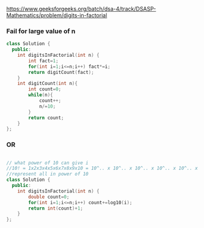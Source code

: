 https://www.geeksforgeeks.org/batch/dsa-4/track/DSASP-Mathematics/problem/digits-in-factorial

### Fail for large value of n

```cpp
class Solution {
  public:
    int digitsInFactorial(int n) {
        int fact=1;
        for(int i=1;i<=n;i++) fact*=i;
        return digitCount(fact);
    }
    int digitCount(int n){
        int count=0;
        while(n){
            count++;
            n/=10;
        }
        return count;
    }
};
```

### OR

```cpp

// what power of 10 can give i
//10! = 1x2x3x4x5x6x7x8x9x10 = 10^.. x 10^.. x 10^.. x 10^.. x 10^.. x 10^.. x 10^.. x 10^.. x 10^.. x 10^..
//represent all in power of 10
class Solution {
  public:
    int digitsInFactorial(int n) {
        double count=0;
        for(int i=1;i<=n;i++) count+=log10(i);
        return int(count)+1;
    }
};
```
